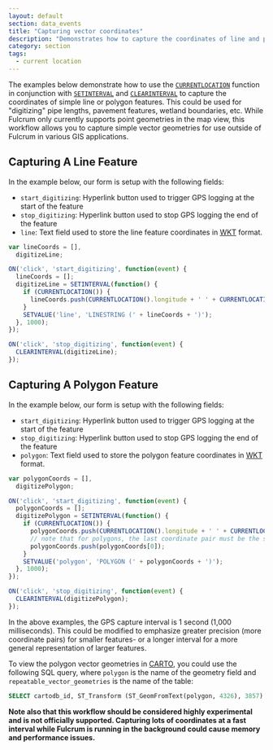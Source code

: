 ```yaml
---
layout: default
section: data_events
title: "Capturing vector coordinates"
description: "Demonstrates how to capture the coordinates of line and polygon features."
category: section
tags:
  - current location
---
```


The examples below demonstrate how to use the [`CURRENTLOCATION`](/data-events/reference/currentlocation/) function in conjunction with [`SETINTERVAL`](/data-events/reference/setinterval/) and [`CLEARINTERVAL`](/data-events/reference/clearinterval/) to capture the coordinates of simple line or polygon features. This could be used for "digitizing" pipe lengths, pavement features, wetland boundaries, etc. While Fulcrum only currently supports point geometries in the map view, this workflow allows you to capture simple vector geometries for use outside of Fulcrum in various GIS applications.

## Capturing A Line Feature

In the example below, our form is setup with the following fields:

* `start_digitizing`: Hyperlink button used to trigger GPS logging at the start of the feature
* `stop_digitizing`: Hyperlink button used to stop GPS logging the end of the feature
* `line`: Text field used to store the line feature coordinates in [WKT](https://en.wikipedia.org/wiki/Well-known_text) format.

```js
var lineCoords = [],
  digitizeLine;

ON('click', 'start_digitizing', function(event) {
  lineCoords = [];
  digitizeLine = SETINTERVAL(function() {
    if (CURRENTLOCATION()) {
      lineCoords.push(CURRENTLOCATION().longitude + ' ' + CURRENTLOCATION().latitude);
    }
    SETVALUE('line', 'LINESTRING (' + lineCoords + ')');
  }, 1000);
});

ON('click', 'stop_digitizing', function(event) {
  CLEARINTERVAL(digitizeLine);
});
```

## Capturing A Polygon Feature

In the example below, our form is setup with the following fields:

* `start_digitizing`: Hyperlink button used to trigger GPS logging at the start of the feature
* `stop_digitizing`: Hyperlink button used to stop GPS logging the end of the feature
* `polygon`: Text field used to store the polygon feature coordinates in [WKT](https://en.wikipedia.org/wiki/Well-known_text) format.

```js
var polygonCoords = [],
  digitizePolygon;

ON('click', 'start_digitizing', function(event) {
  polygonCoords = [];
  digitizePolygon = SETINTERVAL(function() {
    if (CURRENTLOCATION()) {
      polygonCoords.push(CURRENTLOCATION().longitude + ' ' + CURRENTLOCATION().latitude);
      // note that for polygons, the last coordinate pair must be the same as the first coordinate pair
      polygonCoords.push(polygonCoords[0]);
    }
    SETVALUE('polygon', 'POLYGON (' + polygonCoords + ')');
  }, 1000);
});

ON('click', 'stop_digitizing', function(event) {
  CLEARINTERVAL(digitizePolygon);
});
```

In the above examples, the GPS capture interval is 1 second (1,000 milliseconds). This could be modified to emphasize greater precision (more coordinate pairs) for smaller features- or a longer interval for a more general representation of larger features.

To view the polygon vector geometries in [CARTO](https://carto.com/), you could use the following SQL query, where `polygon` is the name of the geometry field and `repeatable_vector_geometries` is the name of the table:

```sql
SELECT cartodb_id, ST_Transform (ST_GeomFromText(polygon, 4326), 3857) AS the_geom_webmercator FROM repeatable_vector_geometries
```

**Note also that this workflow should be considered highly experimental and is not officially supported. Capturing lots of coordinates at a fast interval while Fulcrum is running in the background could cause memory and performance issues.**
